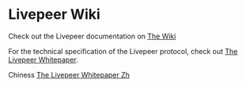 # Livepeer Wiki

Check out the Livepeer documentation on
[The Wiki](http://github.com/livepeer/wiki/wiki)

For the technical specification of the Livepeer protocol, check out
[The Livepeer Whitepaper](https://github.com/livepeer/wiki/blob/master/WHITEPAPER.md).

Chiness
[The Livepeer Whitepaper Zh](WHITEPAPER_ZH.md)

